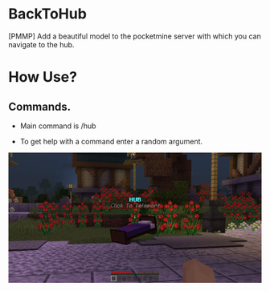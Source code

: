 # BackToHub
[PMMP] Add a beautiful model to the pocketmine server with which you can navigate to the hub.

# How Use?

## Commands.

- Main command is /hub <args>

- To get help with a command enter a random argument.

![BackToHub](https://github.com/iteplenky/BackToHub/blob/main/BackToHub.png)